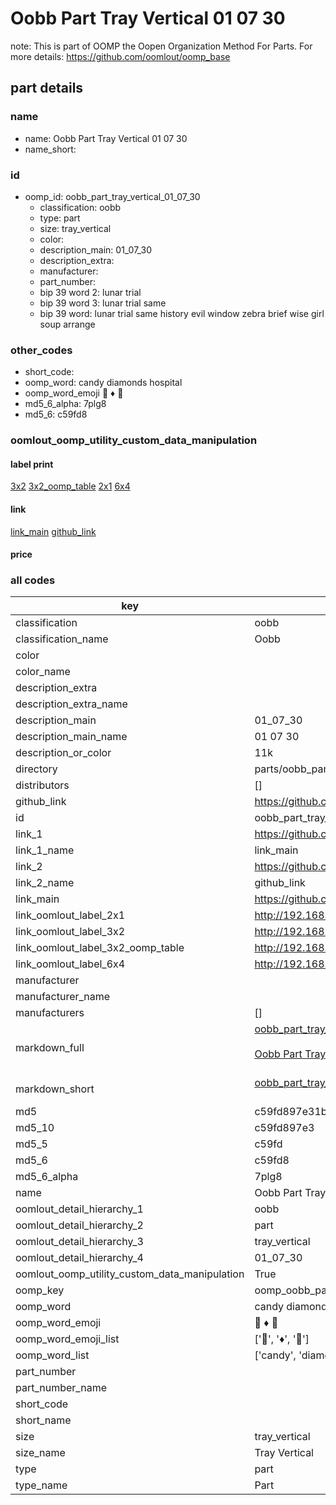 # Oobb Part Tray Vertical 01 07 30  

note: This is part of OOMP the Oopen Organization Method For Parts. For more details: https://github.com/oomlout/oomp_base

##  part details





### name
* name: Oobb Part Tray Vertical 01 07 30
* name_short: 
### id
* oomp_id: oobb_part_tray_vertical_01_07_30
  * classification: oobb
  * type: part
  * size: tray_vertical
  * color: 
  * description_main: 01_07_30
  * description_extra: 
  * manufacturer: 
  * part_number: 
  * bip 39 word 2: lunar trial
  * bip 39 word 3: lunar trial same
  * bip 39 word: lunar trial same history evil window zebra brief wise girl soup arrange

### other_codes
* short_code: 
* oomp_word: candy diamonds hospital
* oomp_word_emoji :candy: :diamonds: :hospital:
* md5_6_alpha: 7plg8
* md5_6: c59fd8






### oomlout_oomp_utility_custom_data_manipulation
#### label print
[3x2](http://192.168.1.245:1112/?label=oomp%207plg8)
[3x2_oomp_table](http://192.168.1.107:1112/?label=oomp%207plg8)
[2x1](http://192.168.1.242:1112/?label=oomp%207plg8)
[6x4](http://192.168.1.55:1112/?label=oomp%207plg8)    

#### link

[link_main](https://github.com/oomlout/oomlout_oomp_current_version_messy/tree/main/parts/oobb_part_tray_vertical_01_07_30) [github_link](https://github.com/oomlout/oomlout_oomp_part_src/tree/main/parts/oobb_part_tray_vertical_01_07_30)                             

#### price







### all codes 
| key | value |  
| --- | --- |  
| classification | oobb |  
| classification_name | Oobb |  
| color |  |  
| color_name |  |  
| description_extra |  |  
| description_extra_name |  |  
| description_main | 01_07_30 |  
| description_main_name | 01 07 30 |  
| description_or_color | 11k |  
| directory | parts/oobb_part_tray_vertical_01_07_30 |  
| distributors | [] |  
| github_link | https://github.com/oomlout/oomlout_oomp_part_src/tree/main/parts/oobb_part_tray_vertical_01_07_30 |  
| id | oobb_part_tray_vertical_01_07_30 |  
| link_1 | https://github.com/oomlout/oomlout_oomp_current_version_messy/tree/main/parts/oobb_part_tray_vertical_01_07_30 |  
| link_1_name | link_main |  
| link_2 | https://github.com/oomlout/oomlout_oomp_part_src/tree/main/parts/oobb_part_tray_vertical_01_07_30 |  
| link_2_name | github_link |  
| link_main | https://github.com/oomlout/oomlout_oomp_current_version_messy/tree/main/parts/oobb_part_tray_vertical_01_07_30 |  
| link_oomlout_label_2x1 | http://192.168.1.242:1112/?label=oomp%207plg8 |  
| link_oomlout_label_3x2 | http://192.168.1.245:1112/?label=oomp%207plg8 |  
| link_oomlout_label_3x2_oomp_table | http://192.168.1.107:1112/?label=oomp%207plg8 |  
| link_oomlout_label_6x4 | http://192.168.1.55:1112/?label=oomp%207plg8 |  
| manufacturer |  |  
| manufacturer_name |  |  
| manufacturers | [] |  
| markdown_full | [oobb_part_tray_vertical_01_07_30](https://github.com/oomlout/oomlout_oomp_current_version_messy/tree/main/parts/oobb_part_tray_vertical_01_07_30)<br>[](https://github.com/oomlout/oomlout_oomp_current_version_messy/tree/main/parts/oobb_part_tray_vertical_01_07_30)<br>[Oobb Part Tray Vertical 01 07 30](https://github.com/oomlout/oomlout_oomp_current_version_messy/tree/main/parts/oobb_part_tray_vertical_01_07_30)<br><br> |  
| markdown_short | [oobb_part_tray_vertical_01_07_30](https://github.com/oomlout/oomlout_oomp_current_version_messy/tree/main/parts/oobb_part_tray_vertical_01_07_30)<br><br> |  
| md5 | c59fd897e31bfff3eda6f6c37dfa0c28 |  
| md5_10 | c59fd897e3 |  
| md5_5 | c59fd |  
| md5_6 | c59fd8 |  
| md5_6_alpha | 7plg8 |  
| name | Oobb Part Tray Vertical 01 07 30 |  
| oomlout_detail_hierarchy_1 | oobb |  
| oomlout_detail_hierarchy_2 | part |  
| oomlout_detail_hierarchy_3 | tray_vertical |  
| oomlout_detail_hierarchy_4 | 01_07_30 |  
| oomlout_oomp_utility_custom_data_manipulation | True |  
| oomp_key | oomp_oobb_part_tray_vertical_01_07_30 |  
| oomp_word | candy diamonds hospital |  
| oomp_word_emoji | :candy: :diamonds: :hospital: |  
| oomp_word_emoji_list | [':candy:', ':diamonds:', ':hospital:'] |  
| oomp_word_list | ['candy', 'diamonds', 'hospital'] |  
| part_number |  |  
| part_number_name |  |  
| short_code |  |  
| short_name |  |  
| size | tray_vertical |  
| size_name | Tray Vertical |  
| type | part |  
| type_name | Part |  
